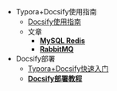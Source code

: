 - Typora+Docsify使用指南
  - [Docsify使用指南](/ProjectDocs/Docsify使用指南.md)
  - 文章
  	- [**MySQL Redis**](/ProjectDocs/MySQLRedis.md)
    - [**RabbitMQ**](/ProjectDocs/RabbitMQ.md)
- Docsify部署
  - [Typora+Docsify快速入门](/ProjectDocs/Typora+Docsify快速入门.md)
  - [**Docsify部署教程**](/ProjectDocs/Docsify部署教程.md)


